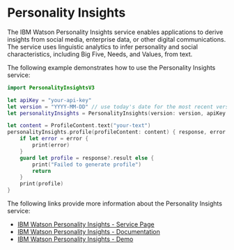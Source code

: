 # Personality Insights

The IBM Watson Personality Insights service enables applications to derive insights from social media, enterprise data, or other digital communications. The service uses linguistic analytics to infer personality and social characteristics, including Big Five, Needs, and Values, from text.

The following example demonstrates how to use the Personality Insights service:

```swift
import PersonalityInsightsV3

let apiKey = "your-api-key"
let version = "YYYY-MM-DD" // use today's date for the most recent version
let personalityInsights = PersonalityInsights(version: version, apiKey: apiKey)

let content = ProfileContent.text("your-text")
personalityInsights.profile(profileContent: content) { response, error in
	if let error = error {
        print(error)
    }
    guard let profile = response?.result else {
        print("Failed to generate profile")
        return
    }
    print(profile)
}
```

The following links provide more information about the Personality Insights service:

* [IBM Watson Personality Insights - Service Page](https://www.ibm.com/watson/services/personality-insights/)
* [IBM Watson Personality Insights - Documentation](https://cloud.ibm.com/docs/personality-insights?topic=personality-insights-about)
* [IBM Watson Personality Insights - Demo](https://personality-insights-demo.ng.bluemix.net/)
